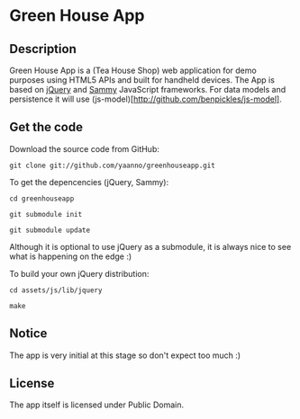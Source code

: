 # Green House App

## Description

Green House App is a (Tea House Shop) web application for demo purposes using HTML5 APIs and built for handheld devices. The App is based on [jQuery](http://jquery.com) and [Sammy](http://code.quirkey.com/sammy) JavaScript frameworks. For data models and persistence it will use (js-model)[http://github.com/benpickles/js-model].

## Get the code

Download the source code from GitHub:

    git clone git://github.com/yaanno/greenhouseapp.git

To get the depencencies (jQuery, Sammy):

    cd greenhouseapp
    
    git submodule init
    
    git submodule update

Although it is optional to use jQuery as a submodule, it is always nice to see what is happening on the edge :)

To build your own jQuery distribution:
    
    cd assets/js/lib/jquery
    
    make

## Notice

The app is very initial at this stage so don't expect too much :)

## License

The app itself is licensed under Public Domain.